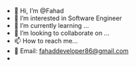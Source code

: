 - 👋 Hi, I’m @Fahad 
- 👀 I’m interested in Software Engineer
- 🌱 I’m currently learning ...
- 💞️ I’m looking to collaborate on ...
- 📫 How to reach me...
- 📩 Email: fahaddeveloper86@gmail.com
- 
<!---
Muhammad Fahad is a ✨ special ✨ repository because its `README.md` (this file) appears on your GitHub profile.
You can click the Preview link to take a look at your changes.
--->
